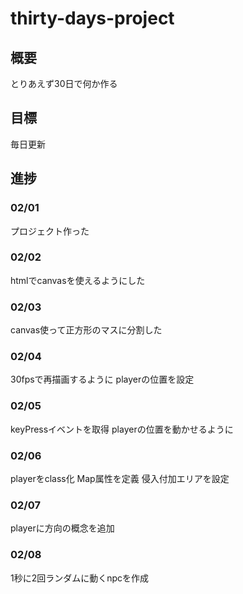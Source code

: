 # thirty-days-project
## 概要
とりあえず30日で何か作る

## 目標
毎日更新

## 進捗
### 02/01
プロジェクト作った

### 02/02
htmlでcanvasを使えるようにした

### 02/03
canvas使って正方形のマスに分割した

### 02/04
30fpsで再描画するように
playerの位置を設定

### 02/05
keyPressイベントを取得
playerの位置を動かせるように

### 02/06
playerをclass化
Map属性を定義
侵入付加エリアを設定

### 02/07
playerに方向の概念を追加

### 02/08
1秒に2回ランダムに動くnpcを作成
